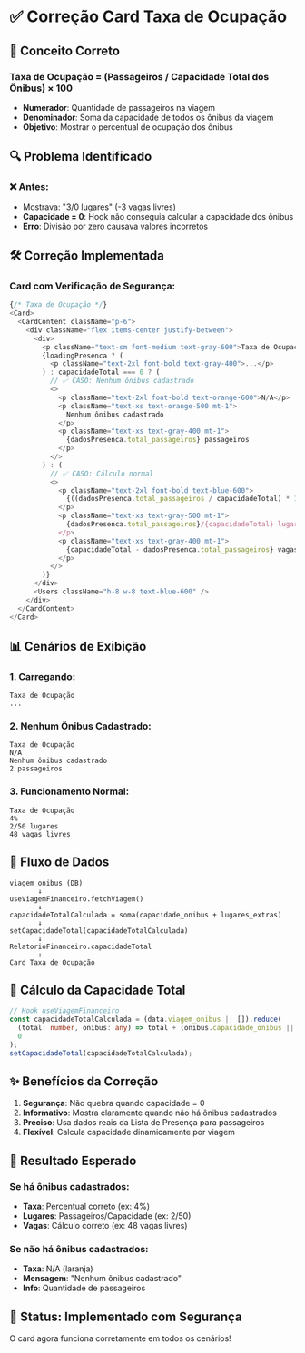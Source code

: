# ✅ Correção Card Taxa de Ocupação

## 🎯 **Conceito Correto**

### **Taxa de Ocupação = (Passageiros / Capacidade Total dos Ônibus) × 100**

- **Numerador**: Quantidade de passageiros na viagem
- **Denominador**: Soma da capacidade de todos os ônibus da viagem
- **Objetivo**: Mostrar o percentual de ocupação dos ônibus

## 🔍 **Problema Identificado**

### ❌ **Antes:**
- Mostrava: "3/0 lugares" (-3 vagas livres)
- **Capacidade = 0**: Hook não conseguia calcular a capacidade dos ônibus
- **Erro**: Divisão por zero causava valores incorretos

## 🛠️ **Correção Implementada**

### **Card com Verificação de Segurança:**

```typescript
{/* Taxa de Ocupação */}
<Card>
  <CardContent className="p-6">
    <div className="flex items-center justify-between">
      <div>
        <p className="text-sm font-medium text-gray-600">Taxa de Ocupação</p>
        {loadingPresenca ? (
          <p className="text-2xl font-bold text-gray-400">...</p>
        ) : capacidadeTotal === 0 ? (
          // ✅ CASO: Nenhum ônibus cadastrado
          <>
            <p className="text-2xl font-bold text-orange-600">N/A</p>
            <p className="text-xs text-orange-500 mt-1">
              Nenhum ônibus cadastrado
            </p>
            <p className="text-xs text-gray-400 mt-1">
              {dadosPresenca.total_passageiros} passageiros
            </p>
          </>
        ) : (
          // ✅ CASO: Cálculo normal
          <>
            <p className="text-2xl font-bold text-blue-600">
              {((dadosPresenca.total_passageiros / capacidadeTotal) * 100).toFixed(0)}%
            </p>
            <p className="text-xs text-gray-500 mt-1">
              {dadosPresenca.total_passageiros}/{capacidadeTotal} lugares
            </p>
            <p className="text-xs text-gray-400 mt-1">
              {capacidadeTotal - dadosPresenca.total_passageiros} vagas livres
            </p>
          </>
        )}
      </div>
      <Users className="h-8 w-8 text-blue-600" />
    </div>
  </CardContent>
</Card>
```

## 📊 **Cenários de Exibição**

### **1. Carregando:**
```
Taxa de Ocupação
...
```

### **2. Nenhum Ônibus Cadastrado:**
```
Taxa de Ocupação
N/A
Nenhum ônibus cadastrado
2 passageiros
```

### **3. Funcionamento Normal:**
```
Taxa de Ocupação
4%
2/50 lugares
48 vagas livres
```

## 🔄 **Fluxo de Dados**

```
viagem_onibus (DB)
       ↓
useViagemFinanceiro.fetchViagem()
       ↓
capacidadeTotalCalculada = soma(capacidade_onibus + lugares_extras)
       ↓
setCapacidadeTotal(capacidadeTotalCalculada)
       ↓
RelatorioFinanceiro.capacidadeTotal
       ↓
Card Taxa de Ocupação
```

## 🔧 **Cálculo da Capacidade Total**

```typescript
// Hook useViagemFinanceiro
const capacidadeTotalCalculada = (data.viagem_onibus || []).reduce(
  (total: number, onibus: any) => total + (onibus.capacidade_onibus || 0) + (onibus.lugares_extras || 0),
  0
);
setCapacidadeTotal(capacidadeTotalCalculada);
```

## ✨ **Benefícios da Correção**

1. **Segurança**: Não quebra quando capacidade = 0
2. **Informativo**: Mostra claramente quando não há ônibus cadastrados
3. **Preciso**: Usa dados reais da Lista de Presença para passageiros
4. **Flexível**: Calcula capacidade dinamicamente por viagem

## 🎯 **Resultado Esperado**

### **Se há ônibus cadastrados:**
- **Taxa**: Percentual correto (ex: 4%)
- **Lugares**: Passageiros/Capacidade (ex: 2/50)
- **Vagas**: Cálculo correto (ex: 48 vagas livres)

### **Se não há ônibus cadastrados:**
- **Taxa**: N/A (laranja)
- **Mensagem**: "Nenhum ônibus cadastrado"
- **Info**: Quantidade de passageiros

## 🎉 **Status: Implementado com Segurança**

O card agora funciona corretamente em todos os cenários!